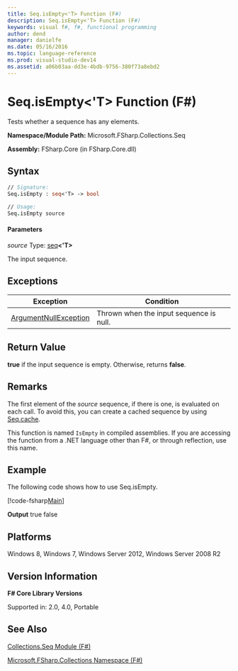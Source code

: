 ```yaml
---
title: Seq.isEmpty<'T> Function (F#)
description: Seq.isEmpty<'T> Function (F#)
keywords: visual f#, f#, functional programming
author: dend
manager: danielfe
ms.date: 05/16/2016
ms.topic: language-reference
ms.prod: visual-studio-dev14
ms.assetid: a06b03aa-dd3e-4bdb-9756-380f73a8ebd2 
---
```


# Seq.isEmpty<'T> Function (F#)

Tests whether a sequence has any elements.

**Namespace/Module Path:** Microsoft.FSharp.Collections.Seq

**Assembly:** FSharp.Core (in FSharp.Core.dll)


## Syntax

```fsharp
// Signature:
Seq.isEmpty : seq<'T> -> bool

// Usage:
Seq.isEmpty source
```

#### Parameters
*source*
Type: [seq](https://msdn.microsoft.com/library/2f0c87c6-8a0d-4d33-92a6-10d1d037ce75)**&lt;'T&gt;**


The input sequence.

## Exceptions

|Exception|Condition|
|----|----|
|[ArgumentNullException](https://msdn.microsoft.com/library/system.argumentnullexception.aspx)|Thrown when the input sequence is null.|

## Return Value
**true** if the input sequence is empty. Otherwise, returns **false**.

## Remarks
The first element of the *source* sequence, if there is one, is evaluated on each call. To avoid this, you can create a cached sequence by using [Seq.cache](https://msdn.microsoft.com/library/d197f9cc-08bf-4986-9869-246e72ca73f0).

This function is named `IsEmpty` in compiled assemblies. If you are accessing the function from a .NET language other than F#, or through reflection, use this name.

## Example
The following code shows how to use Seq.isEmpty.

[!code-fsharp[Main](snippets/fssequences/snippet42.fs)]

**Output**
true
false

## Platforms
Windows 8, Windows 7, Windows Server 2012, Windows Server 2008 R2

## Version Information
**F# Core Library Versions**

Supported in: 2.0, 4.0, Portable

## See Also
[Collections.Seq Module &#40;F&#35;&#41;](Collections.Seq-Module-%5BFSharp%5D.md)

[Microsoft.FSharp.Collections Namespace &#40;F&#35;&#41;](Microsoft.FSharp.Collections-Namespace-%5BFSharp%5D.md)